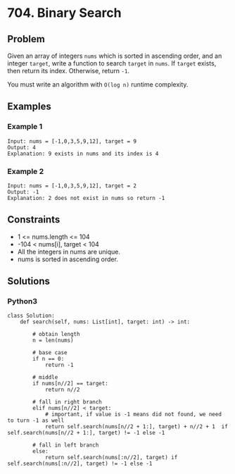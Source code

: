 # 704. Binary Search

## Problem

Given an array of integers `nums` which is sorted in ascending order, and an integer `target`, write a function to search `target` in `nums`. If `target` exists, then return its index. Otherwise, return `-1`.

You must write an algorithm with `O(log n)` runtime complexity.

## Examples

### Example 1

```
Input: nums = [-1,0,3,5,9,12], target = 9
Output: 4
Explanation: 9 exists in nums and its index is 4
```

### Example 2

```
Input: nums = [-1,0,3,5,9,12], target = 2
Output: -1
Explanation: 2 does not exist in nums so return -1
```

## Constraints

* 1 <= nums.length <= 104
* -104 < nums[i], target < 104
* All the integers in nums are unique.
* nums is sorted in ascending order.

## Solutions

### Python3

```
class Solution:
    def search(self, nums: List[int], target: int) -> int:
        
        # obtain length
        n = len(nums)
        
        # base case
        if n == 0:
            return -1
        
        # middle
        if nums[n//2] == target:
            return n//2
        
        # fall in right branch
        elif nums[n//2] < target:
            # important, if value is -1 means did not found, we need to turn -1 as well
            return self.search(nums[n//2 + 1:], target) + n//2 + 1  if self.search(nums[n//2 + 1:], target) != -1 else -1
        
        # fall in left branch
        else:
            return self.search(nums[:n//2], target) if self.search(nums[:n//2], target) != -1 else -1
```
